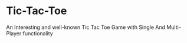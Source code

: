 # Tic-Tac-Toe
An Interesting and well-known Tic Tac Toe Game with Single And Multi-Player functionality
